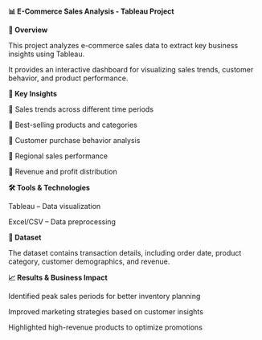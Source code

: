 
**📊 E-Commerce Sales Analysis - Tableau Project**


**📌 Overview**


This project analyzes e-commerce sales data to extract key business insights using Tableau.    

It provides an interactive dashboard for visualizing sales trends, customer behavior, and product performance.


**🚀 Key Insights**


🔹 Sales trends across different time periods

🔹 Best-selling products and categories

🔹 Customer purchase behavior analysis

🔹 Regional sales performance

🔹 Revenue and profit distribution


**🛠 Tools & Technologies**


Tableau – Data visualization

Excel/CSV – Data preprocessing


**📂 Dataset**

The dataset contains transaction details, including order date, product category, customer demographics, and revenue.


**📈 Results & Business Impact**


Identified peak sales periods for better inventory planning

Improved marketing strategies based on customer insights

Highlighted high-revenue products to optimize promotions
